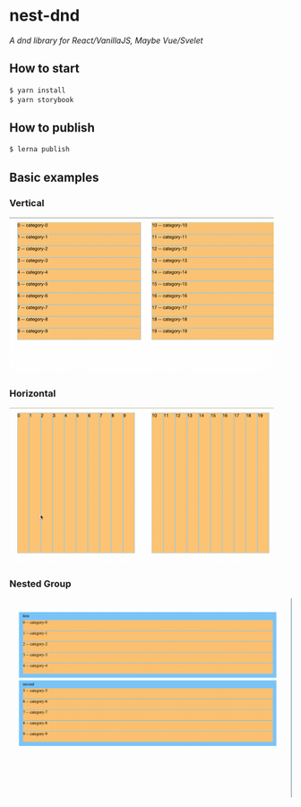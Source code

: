 # nest-dnd

_A dnd library for React/VanillaJS, Maybe Vue/Svelet_

## How to start

```bash
$ yarn install
$ yarn storybook
```

## How to publish 

```bash
$ lerna publish
```

## Basic examples

### Vertical

![vertical](./docs/vertical.gif)

### Horizontal

![horizontal](./docs/horizontal.gif)

### Nested Group

![nest](./docs/nest.gif)
